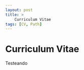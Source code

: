 ```yaml
---
layout: post
title: >
    Curriculum Vitae 
tags: [CV, Path]
---
```


# Curriculum Vitae

Testeando 


